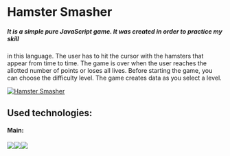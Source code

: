 # Hamster Smasher
##### It is a simple pure JavaScript game. It was created in order to practice my skill
in this language. The user has to hit the cursor with the hamsters that appear
from time to time. The game is over when the user reaches the allotted number
of points or loses all lives. Before starting the game, you can choose the
difficulty level. The game creates data as you select a level. 

[![Hamster Smasher](https://i.ibb.co/MMH9GTG/hasmter-smasher.jpg "Hamster Smasher")](https://prime153.github.io/Hamster-Smasher-Game/ "Hamster Smasher")

## Used technologies: 
#### Main: 
![](https://i.ibb.co/XzDGPvy/js.png)![](https://i.ibb.co/RQrp5tD/html.png)![](https://i.ibb.co/F3pGhyw/css3.png)





